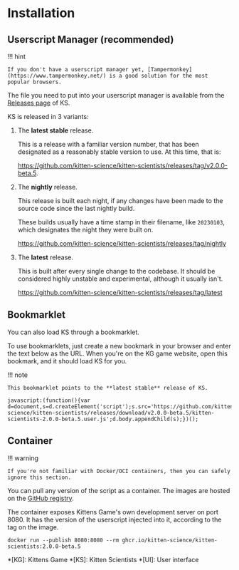 # Installation

## Userscript Manager (recommended)

!!! hint

    If you don't have a userscript manager yet, [Tampermonkey](https://www.tampermonkey.net/) is a good solution for the most popular browsers.

The file you need to put into your userscript manager is available from the [Releases page](https://github.com/kitten-science/kitten-scientists/releases) of KS.

KS is released in 3 variants:

1. The **latest stable** release.

    This is a release with a familiar version number, that has been designated as a reasonably stable version to use. At this time, that is:

    <https://github.com/kitten-science/kitten-scientists/releases/tag/v2.0.0-beta.5>.

1. The **nightly** release.

    This release is built each night, if any changes have been made to the source code since the last nightly build.

    These builds usually have a time stamp in their filename, like `20230103`, which designates the night they were built on.

    <https://github.com/kitten-science/kitten-scientists/releases/tag/nightly>

1. The **latest** release.

    This is built after every single change to the codebase. It should be considered highly unstable and experimental, although it usually isn't.

    <https://github.com/kitten-science/kitten-scientists/releases/tag/latest>

## Bookmarklet

You can also load KS through a bookmarklet.

To use bookmarklets, just create a new bookmark in your browser and enter the text below as the URL. When you're on the KG game website, open this bookmark, and it should load KS for you.

!!! note

    This bookmarklet points to the **latest stable** release of KS.

```
javascript:(function(){var d=document,s=d.createElement('script');s.src='https://github.com/kitten-science/kitten-scientists/releases/download/v2.0.0-beta.5/kitten-scientists-2.0.0-beta.5.user.js';d.body.appendChild(s);})();
```

## Container

!!! warning

    If you're not familiar with Docker/OCI containers, then you can safely ignore this section.

You can pull any version of the script as a container. The images are hosted on the [GitHub registry](https://github.com/kitten-science/kitten-scientists/pkgs/container/kitten-scientists).

The container exposes Kittens Game's own development server on port 8080. It has the version of the userscript injected into it, according to the tag on the image.

```shell
docker run --publish 8080:8080 --rm ghcr.io/kitten-science/kitten-scientists:2.0.0-beta.5
```

<!-- prettier-ignore-start -->
*[KG]: Kittens Game
*[KS]: Kitten Scientists
*[UI]: User interface
<!-- prettier-ignore-end -->
